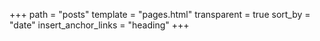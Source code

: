 +++
path = "posts"
template = "pages.html"
transparent = true
sort_by = "date"
insert_anchor_links = "heading"
+++